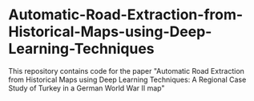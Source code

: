 # Automatic-Road-Extraction-from-Historical-Maps-using-Deep-Learning-Techniques
This repository contains code for the paper "Automatic Road Extraction from Historical Maps using Deep Learning Techniques: A Regional Case Study of Turkey in a German World War II map"
